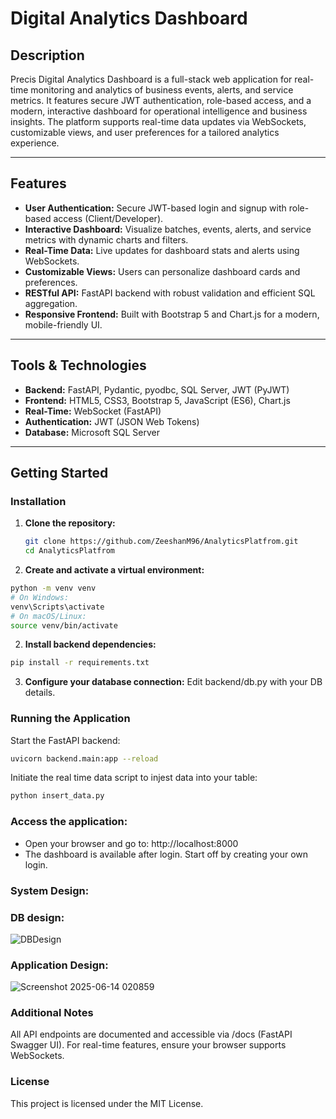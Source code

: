 # Digital Analytics Dashboard

## Description

Precis Digital Analytics Dashboard is a full-stack web application for real-time monitoring and analytics of business events, alerts, and service metrics. It features secure JWT authentication, role-based access, and a modern, interactive dashboard for operational intelligence and business insights. The platform supports real-time data updates via WebSockets, customizable views, and user preferences for a tailored analytics experience.

---

## Features

- **User Authentication:** Secure JWT-based login and signup with role-based access (Client/Developer).
- **Interactive Dashboard:** Visualize batches, events, alerts, and service metrics with dynamic charts and filters.
- **Real-Time Data:** Live updates for dashboard stats and alerts using WebSockets.
- **Customizable Views:** Users can personalize dashboard cards and preferences.
- **RESTful API:** FastAPI backend with robust validation and efficient SQL aggregation.
- **Responsive Frontend:** Built with Bootstrap 5 and Chart.js for a modern, mobile-friendly UI.

---

## Tools & Technologies

- **Backend:** FastAPI, Pydantic, pyodbc, SQL Server, JWT (PyJWT)
- **Frontend:** HTML5, CSS3, Bootstrap 5, JavaScript (ES6), Chart.js
- **Real-Time:** WebSocket (FastAPI)
- **Authentication:** JWT (JSON Web Tokens)
- **Database:** Microsoft SQL Server

---

## Getting Started

### Installation

1. **Clone the repository:**
   ```sh
   git clone https://github.com/ZeeshanM96/AnalyticsPlatfrom.git
   cd AnalyticsPlatfrom
   ```

2. **Create and activate a virtual environment:**
  ```sh
  python -m venv venv
  # On Windows:
  venv\Scripts\activate
  # On macOS/Linux:
  source venv/bin/activate
  ```

2. **Install backend dependencies:**
  ```sh
  pip install -r requirements.txt
  ```
3. **Configure your database connection:**
  Edit backend/db.py with your DB details.

### Running the Application
Start the FastAPI backend:
  ```sh
  uvicorn backend.main:app --reload
  ```
Initiate the real time data script to injest data into your table:
   ```sh
  python insert_data.py
  ```

### Access the application:
- Open your browser and go to: http://localhost:8000
- The dashboard is available after login. Start off by creating your own login.
 
### System Design:

### DB design:
![DBDesign](https://github.com/user-attachments/assets/675db00b-9468-42b6-af57-45e04794b26d)

### Application Design:
![Screenshot 2025-06-14 020859](https://github.com/user-attachments/assets/d11b00c2-409d-47e4-b4c8-440ca9e8b40c)


### Additional Notes
All API endpoints are documented and accessible via /docs (FastAPI Swagger UI).
For real-time features, ensure your browser supports WebSockets.

### License
This project is licensed under the MIT License.
